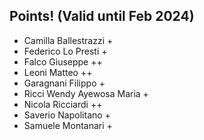 ## Points! (Valid until Feb 2024)
* Camilla Ballestrazzi +
* Federico Lo Presti +
* Falco Giuseppe ++
* Leoni Matteo ++
* Garagnani Filippo +
* Ricci Wendy Ayewosa Maria +
* Nicola Ricciardi ++
* Saverio Napolitano +
* Samuele Montanari +